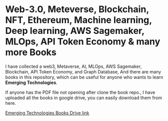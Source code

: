 ﻿# Web-3.0, Meteverse, Blockchain, NFT, Ethereum, Machine learning, Deep learning, AWS Sagemaker, MLOps, API Token Economy & many more Books

I have collected a web3, Metaverse,  AI, MLOps, AWS Sagemaker, Blockchain, API Token Economy, and Graph Database, And there are many books in this repository, which can be useful for anyone who wants to learn **Emerging Technologies**.

If anyone has the PDF file not opening after clone the book repo., I have uploaded all the books in google drive, you can easily download them from here. 

[Emerging Technologies Books Drive link](https://drive.google.com/drive/folders/1gCF8BEo_6TBbgjj0pCOTeZN7J5xnzOuc?usp=sharing)
